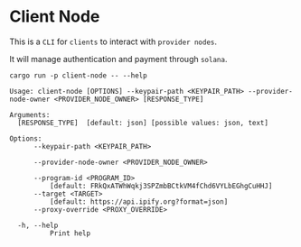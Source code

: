 # Client Node

This is a `CLI` for `clients` to interact with `provider nodes`.

It will manage authentication and payment through `solana`.

```shell
cargo run -p client-node -- --help
```

```shell
Usage: client-node [OPTIONS] --keypair-path <KEYPAIR_PATH> --provider-node-owner <PROVIDER_NODE_OWNER> [RESPONSE_TYPE]

Arguments:
  [RESPONSE_TYPE]  [default: json] [possible values: json, text]

Options:
      --keypair-path <KEYPAIR_PATH>
          
      --provider-node-owner <PROVIDER_NODE_OWNER>
          
      --program-id <PROGRAM_ID>
          [default: FRkQxATWhWqkj3SPZmbBCtkVM4fChd6VYLbEGhgCuHHJ]
      --target <TARGET>
          [default: https://api.ipify.org?format=json]
      --proxy-override <PROXY_OVERRIDE>
          
  -h, --help
          Print help
```